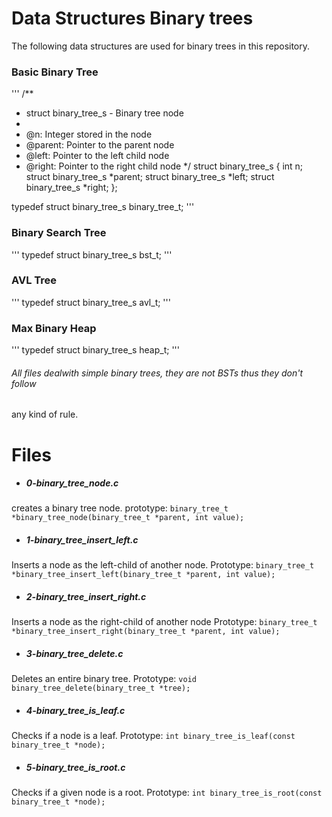 # Data Structures Binary trees
The following data structures are used for binary trees in this repository.
### Basic Binary Tree
'''
/**
 * struct binary_tree_s - Binary tree node
 *
 * @n: Integer stored in the node
 * @parent: Pointer to the parent node
 * @left: Pointer to the left child node
 * @right: Pointer to the right child node
 */
struct binary_tree_s
{
    int n;
    struct binary_tree_s *parent;
    struct binary_tree_s *left;
    struct binary_tree_s *right;
};

typedef struct binary_tree_s binary_tree_t;
'''

### Binary Search Tree
''' typedef struct binary_tree_s bst_t; '''

### AVL Tree
''' typedef struct binary_tree_s avl_t; '''

### Max Binary Heap
''' typedef struct binary_tree_s heap_t; '''

###### All files dealwith simple binary trees, they are not BSTs thus they don't follow
 any kind of rule.


# Files

- ##### 0-binary_tree_node.c
creates a binary tree node.
prototype: `binary_tree_t *binary_tree_node(binary_tree_t *parent, int value);`

- ##### 1-binary_tree_insert_left.c
Inserts a node as the left-child of another node.
Prototype: `binary_tree_t *binary_tree_insert_left(binary_tree_t *parent, int value);`

- ##### 2-binary_tree_insert_right.c
Inserts a node as the right-child of another node
Prototype: `binary_tree_t *binary_tree_insert_right(binary_tree_t *parent, int value);`

- ##### 3-binary_tree_delete.c
Deletes an entire binary tree.
Prototype: `void binary_tree_delete(binary_tree_t *tree);`

- ##### 4-binary_tree_is_leaf.c
Checks if a node is a leaf.
Prototype: `int binary_tree_is_leaf(const binary_tree_t *node);`

- ##### 5-binary_tree_is_root.c
Checks if a given node is a root.
Prototype: `int binary_tree_is_root(const binary_tree_t *node);`
